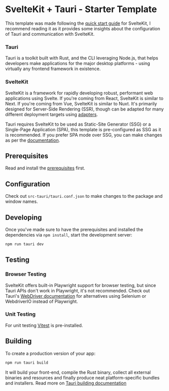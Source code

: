 # SvelteKit + Tauri - Starter Template

This template was made following the [quick start guide](https://tauri.app/v1/guides/getting-started/setup/sveltekit) for SvelteKit, I recommend reading it as it provides some insights about the configuration of Tauri and communication with SvelteKit.

### Tauri

Tauri is a toolkit built with Rust, and the CLI leveraging Node.js, that helps developers make applications for the major desktop platforms - using virtually any frontend framework in existence.

### SvelteKit

SvelteKit is a framework for rapidly developing robust, performant web applications using Svelte. If you're coming from React, SvelteKit is similar to Next. If you're coming from Vue, SvelteKit is similar to Nuxt. It's primarily designed for Server-Side Rendering (SSR), though can be adapted for many different deployment targets using [adapters](https://kit.svelte.dev/docs/adapters).

Tauri requires SvelteKit to be used as Static-Site Generator (SSG) or a Single-Page Application (SPA), this template is pre-configured as SSG as it is recommended. If you prefer SPA mode over SSG, you can make changes as per the [documentation](https://kit.svelte.dev/docs/single-page-apps).

## Prerequisites

Read and install the [prerequisites](https://tauri.app/v1/guides/getting-started/prerequisites) first.

## Configuration

Check out `src-tauri/tauri.conf.json` to make changes to the package and window names.

## Developing

Once you've made sure to have the prerequisites and installed the dependencies via `npm install`, start the development server:

```bash
npm run tauri dev
```

## Testing

### Browser Testing

SvelteKit offers built-in Playwright support for browser testing, but since Tauri APIs don't work in Playwright, it's not recommended. Check out Tauri's [WebDriver documentation](https://tauri.app/v1/guides/testing/webdriver/introduction) for alternatives using Selenium or WebdriverIO instead of Playwright.

### Unit Testing

For unit testing [Vitest](https://vitest.dev) is pre-installed.

## Building

To create a production version of your app:

```bash
npm run tauri build
```

It will build your front-end, compile the Rust binary, collect all external binaries and resources and finally produce neat platform-specific bundles and installers. Read more on [Tauri building documentation](https://tauri.app/v1/guides/building/)
